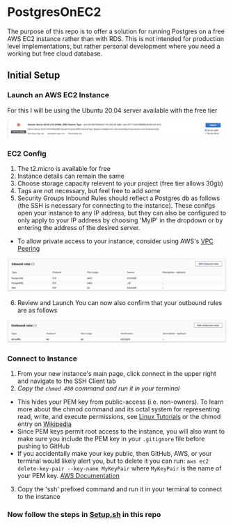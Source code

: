 # PostgresOnEC2

The purpose of this repo is to offer a solution for running Postgres on a free AWS EC2 instance rather than with RDS. This is not intended for production level implementations, but rather personal development where you need a working but free cloud database.

## Initial Setup

### Launch an AWS EC2 Instance
For this I will be using the Ubuntu 20.04 server available with the free tier

<img src="https://github.com/JacobWPeterson/PostgresOnEC2/blob/main/Screengrabs/Ubuntu.png" alt="Ubuntu 20"/>

### EC2 Config
1. The t2.micro is available for free
2. Instance details can remain the same
3. Choose storage capacity relevent to your project (free tier allows 30gb)
4. Tags are not necessary, but feel free to add some
5. Security Groups
Inbound Rules should reflect a Postgres db as follows (the SSH is necessary for connecting to the instance).
These conifgs open your instance to any IP address, but they can also be configured to only apply to your IP address by choosing 'MyIP' in the dropdown or by entering the address of the desired server.
* To allow private access to your instance, consider using AWS's <a href="https://docs.aws.amazon.com/vpc/latest/peering/what-is-vpc-peering.html">VPC Peering</a>
<img src="https://github.com/JacobWPeterson/PostgresOnEC2/blob/main/Screengrabs/Inbound.png" alt="Inbound Rules"/>

6. Review and Launch
You can now also confirm that your outbound rules are as follows
<img src="https://github.com/JacobWPeterson/PostgresOnEC2/blob/main/Screengrabs/Outbound.png" alt="Outbound Rules"/>

### Connect to Instance
1. From your new instance's main page, click connect in the upper right and navigate to the SSH Client tab
2. *Copy the `chmod 400` command and run it in your terminal*
* This hides your PEM key from public-access (i.e. non-owners). To learn more about the chmod command and its octal system for representing read, write, and execute permissions, see <a href="https://www.linux.com/training-tutorials/understanding-linux-file-permissions/">Linux Tutorials</a> or the chmod entry on <a href="https://en.wikipedia.org/wiki/Chmod">Wikipedia</a>
* Since PEM keys permit root access to the instance, you will also want to make sure you include the PEM key in your `.gitignore` file before pushing to GitHub
* If you accidentally make your key public, then GitHub, AWS, or your terminal would likely alert you, but to delete it you can run: `aws ec2 delete-key-pair --key-name MyKeyPair` where `MyKeyPair` is the name of your PEM key. <a href="https://docs.aws.amazon.com/AWSEC2/latest/UserGuide/TroubleshootingInstancesConnecting.html#troubleshoot-unprotected-key">AWS Documentation</a>
3. Copy the 'ssh' prefixed command and run it in your terminal to connect to the instance

### Now follow the steps in <a href="https://github.com/JacobWPeterson/PostgresOnEC2/blob/main/Setup.sh">Setup.sh</a> in this repo
